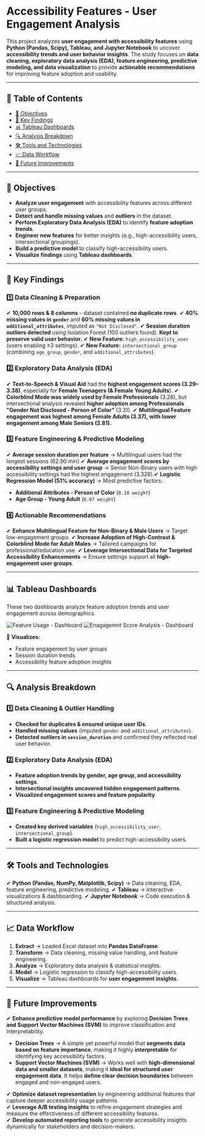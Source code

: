 # Accessibility Features - User Engagement Analysis

This project analyzes **user engagement with accessibility features** using **Python (Pandas, Scipy), Tableau, and Jupyter Notebook** to uncover **accessibility trends and user behavior insights**. The study focuses on **data cleaning, exploratory data analysis (EDA), feature engineering, predictive modeling, and data visualization** to provide **actionable recommendations** for improving feature adoption and usability.

---

## 📌 Table of Contents

- [🎯 Objectives](#-objectives)
- [📌 Key Findings](#-key-findings)
- [📊 Tableau Dashboards](#-tableau-dashboards)
- [🔍 Analysis Breakdown](#-analysis-breakdown)
- [🛠️ Tools and Technologies](#-tools-and-technologies)
- [📈 Data Workflow](#-data-workflow)
- [🚀 Future Improvements](#-future-improvements)

---

## 🎯 **Objectives**

- **Analyze user engagement** with accessibility features across different user groups.
- **Detect and handle missing values** and **outliers** in the dataset.
- **Perform Exploratory Data Analysis (EDA)** to identify **feature adoption trends**.
- **Engineer new features** for better insights (e.g., high-accessibility users, intersectional groupings).
- **Build a predictive model** to classify high-accessibility users.
- **Visualize findings** using **Tableau dashboards**.

---

## 📌 Key Findings

### **1️⃣ Data Cleaning & Preparation**

✔ **10,000 rows & 8 columns** – dataset contained **no duplicate rows**.
✔ **40% missing values in `gender`** and **60% missing values in `additional_attributes`**, imputed as `"Not Disclosed"`.
✔ **Session duration outliers detected** using Isolation Forest (100 outliers found). **Kept to preserve valid user behavior.**
✔ **New Feature:** `high_accessibility_user` (users enabling ≥3 settings).
✔ **New Feature:** `intersectional_group` (combining `age_group`, `gender`, and `additional_attributes`).

### **2️⃣ Exploratory Data Analysis (EDA)**

✔ **Text-to-Speech & Visual Aid** had the **highest engagement scores (3.29–3.38)**, especially for **Female Teenagers (& Female Young Adults**).
✔ **Colorblind Mode was widely used by Female Professionals** (3.28), but intersectional analysis revealed **higher adoption among Professionals "Gender Not Disclosed - Person of Color"** (3.31).
✔ **Multilingual Feature engagement was highest among Female Adults (3.37), with lower engagement among Male Seniors (2.81).**

### **3️⃣ Feature Engineering & Predictive Modeling**

✔ **Average session duration per feature** → Multilingual users had the longest sessions (62.90 min).✔ **Average engagement scores by accessibility settings and user group** → Senior Non-Binary users with high accessibility settings had the highest engagement (3.328).✔ **Logistic Regression Model (51% accuracy)** → Most predictive factors:

- **Additional Attributes - Person of Color** (`0.10 weight`)
- **Age Group - Young Adult** (`0.07 weight`)

### **4️⃣ Actionable Recommendations**

✔ **Enhance Multilingual Feature for Non-Binary & Male Users** → Target low-engagement groups.
✔ **Increase Adoption of High-Contrast & Colorblind Mode for Adult Males** → Tailored campaigns for professional/education use.
✔ **Leverage Intersectional Data for Targeted Accessibility Enhancements** → Ensure settings support all **high-engagement user groups**.

---

## 📊 **Tableau Dashboards**

These two dashboards analyze feature adoption trends and user engagement across demographics.

![Feature Usage - Dashboard](tableau_visualizations/feature_usage_screenshot.png)
![Enagagemnt Score Analysis - Dashboard](tableau_visualizations/enagement_score_screenshot.png)

🔹 **Visualizes:**

- Feature engagement by user groups
- Session duration trends
- Accessibility feature adoption insights

---

## 🔍 **Analysis Breakdown**

### **1️⃣ Data Cleaning & Outlier Handling**

- **Checked for duplicates & ensured unique user IDs**.
- **Handled missing values** (imputed `gender` and `additional_attributes`).
- **Detected outliers in `session_duration`** and confirmed they reflected real user behavior.

### **2️⃣ Exploratory Data Analysis (EDA)**

- **Feature adoption trends by gender, age group, and accessibility settings**.
- **Intersectional insights uncovered hidden engagement patterns**.
- **Visualized engagement scores and feature popularity**.

### **3️⃣ Feature Engineering & Predictive Modeling**

- **Created key derived variables** (`high_accessibility_user`, `intersectional_group`).
- **Built a logistic regression model** to predict high-accessibility users.

---

## 🛠️ **Tools and Technologies**

✔ **Python (Pandas, NumPy, Matplotlib, Scipy)** → Data cleaning, EDA, feature engineering, predictive modeling.
✔ **Tableau** → Interactive visualizations & dashboarding.
✔ **Jupyter Notebook** → Code execution & structured analysis.

---

## 📈 **Data Workflow**

1. **Extract** → Loaded Excel dataset into **Pandas DataFrame**.
2. **Transform** → Data cleaning, missing value handling, and feature engineering.
3. **Analyze** → Exploratory data analysis & statistical insights.
4. **Model** → Logistic regression to classify high-accessibility users.
5. **Visualize** → Tableau dashboards for **user engagement insights**.

---

## 🚀 **Future Improvements**

✔ **Enhance predictive model performance** by exploring **Decision Trees and Support Vector Machines (SVM)** to improve classification and interpretability.  
   - **Decision Trees** → A simple yet powerful model that **segments data based on feature importance**, making it highly **interpretable** for identifying key accessibility factors.  
   - **Support Vector Machines (SVM)** → Works well with **high-dimensional data and smaller datasets**, making it **ideal for structured user engagement data**. It helps **define clear decision boundaries** between engaged and non-engaged users.  

✔ **Optimize dataset representation** by engineering additional features that capture deeper accessibility usage patterns.  
✔ **Leverage A/B testing insights** to refine engagement strategies and measure the effectiveness of different accessibility features.  
✔ **Develop automated reporting tools** to generate accessibility insights dynamically for stakeholders and decision-makers.  
